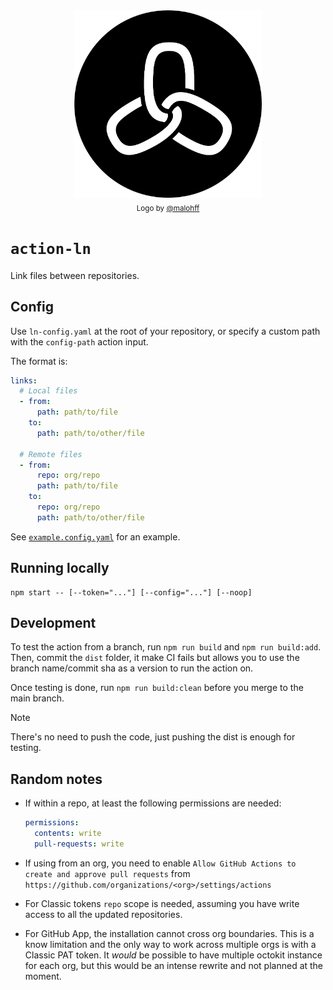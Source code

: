 <div align="center">
  <img width="300" src="https://github.com/nobe4/action-ln/blob/main/docs/logo.png" /> <br>
  <sub>Logo by <a href="https://www.instagram.com/malohff">@malohff</a></sub>
</div>

# `action-ln`

Link files between repositories.

## Config

Use `ln-config.yaml` at the root of your repository, or specify a custom path
with the `config-path` action input.

The format is:

```yaml
links:
  # Local files
  - from:
      path: path/to/file
    to:
      path: path/to/other/file

  # Remote files
  - from:
      repo: org/repo
      path: path/to/file
    to:
      repo: org/repo
      path: path/to/other/file
```

See [`example.config.yaml`](./example.config.yaml) for an example.

## Running locally

```shell
npm start -- [--token="..."] [--config="..."] [--noop]
```

## Development

To test the action from a branch, run `npm run build` and `npm run build:add`.
Then, commit the `dist` folder, it make CI fails but allows you to use the
branch name/commit sha as a version to run the action on.

Once testing is done, run `npm run build:clean` before you merge to the main branch.

> [!NOTE]
> There's no need to push the code, just pushing the dist is enough for testing.

## Random notes

- If within a repo, at least the following permissions are needed:

  ```yaml
  permissions:
    contents: write
    pull-requests: write
  ```

- If using from an org, you need to enable `Allow GitHub Actions to create and
approve pull requests` from
  `https://github.com/organizations/<org>/settings/actions`

- For Classic tokens `repo` scope is needed, assuming you have write access to
  all the updated repositories.

- For GitHub App, the installation cannot cross org boundaries. This is a know
limitation and the only way to work across multiple orgs is with a Classic PAT
token. It _would_ be possible to have multiple octokit instance for each org,
but this would be an intense rewrite and not planned at the moment.
